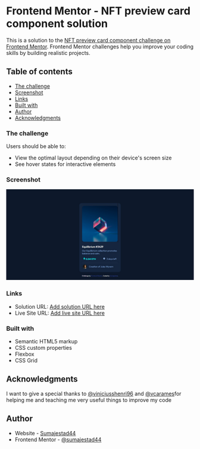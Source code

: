 # Frontend Mentor - NFT preview card component solution

This is a solution to the [NFT preview card component challenge on Frontend Mentor](https://www.frontendmentor.io/challenges/nft-preview-card-component-SbdUL_w0U). Frontend Mentor challenges help you improve your coding skills by building realistic projects. 

## Table of contents

  - [The challenge](#the-challenge)
  - [Screenshot](#screenshot)
  - [Links](#links)
  - [Built with](#built-with)
  - [Author](#author)
  - [Acknowledgments](#acknowledgments)

### The challenge

Users should be able to:

- View the optimal layout depending on their device's screen size
- See hover states for interactive elements

### Screenshot

![](./screenshot.jpg)



### Links

- Solution URL: [Add solution URL here](https://www.frontendmentor.io/solutions/nftpreviewcardcomponent-7XKJe-hxCR)
- Live Site URL: [Add live site URL here](https://cosmic-salmiakki-8717b0.netlify.app/)


### Built with

- Semantic HTML5 markup
- CSS custom properties
- Flexbox
- CSS Grid

## Acknowledgments

I want to give a special thanks to [@viniciusshenri96](https://www.frontendmentor.io/profile/viniciusshenri96) and [@vcarames](https://www.frontendmentor.io/profile/vcarames)for helping me and teaching me very useful things to improve my code



## Author

- Website - [Sumajestad44](https://github.com/sumajestad44)
- Frontend Mentor - [@sumajestad44](https://www.frontendmentor.io/profile/sumajestad44)




